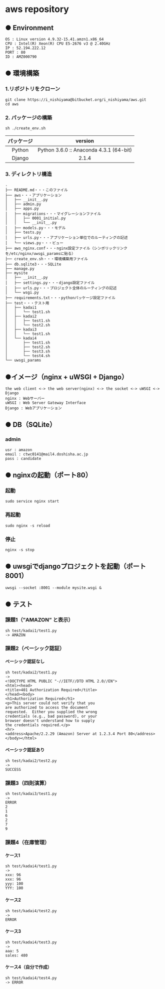 aws repository
===
## ● Environment
```
OS : Linux version 4.9.32-15.41.amzn1.x86_64
CPU : Intel(R) Xeon(R) CPU E5-2676 v3 @ 2.40GHz
IP : 52.194.222.12
PORT : 80
ID : AMZ000790
```
## ● 環境構築
### 1.リポジトリをクローン
```
git clone https://i_nishiyama@bitbucket.org/i_nishiyama/aws.git
cd aws
```
### 2. パッケージの構築
```
sh ./create_env.sh
```
| パッケージ | version |
|:----:|:----:|
| Python |Python 3.6.0 :: Anaconda 4.3.1 (64-bit)|
| Django |2.1.4|

### 3. ディレクトリ構造
```
.
├── README.md・・・このファイル
├── aws・・・アプリケーション
│   ├── __init__.py
│   ├── admin.py
│   ├── apps.py
│   ├── migrations・・・マイグレーションファイル
│   │   ├── 0001_initial.py
│   │   └── __init__.py
│   ├── models.py・・・モデル
│   ├── tests.py
│   ├── urls.py・・・アプリケーション単位でのルーティングの記述
│   └── views.py・・・ビュー
├── aws_nginx.conf・・・nginx設定ファイル（シンボリックリンクを/etc/nginx/uwsgi_paramsに貼る）
├── create_env.sh・・・環境構築用ファイル
├── db.sqlite3・・・SQLite
├── manage.py
├── mysite
│   ├── __init__.py
│   ├── settings.py・・・django設定ファイル
│   ├── urls.py・・・プロジェクト全体のルーティングの記述
│   └── wsgi.py
├── requirements.txt・・・pythonパッケージ設定ファイル
├── test・・・テスト用
│   ├── kadai1
│   │   └── test1.sh
│   ├── kadai2
│   │   ├── test1.sh
│   │   └── test2.sh
│   ├── kadai3
│   │   └── test1.sh
│   └── kadai4
│       ├── test1.sh
│       ├── test2.sh
│       ├── test3.sh
│       └── test4.sh
└── uwsgi_params
```
## ●イメージ（nginx + uWSGI + Django）
```
the web client <-> the web server(nginx) <-> the socket <-> uWSGI <-> Django
nginx : Webサーバー
uWSGI : Web Server Gateway Interface
Django : Webアプリケーション
```

## ● DB（SQLite）
### admin
```
usr : amazon
email : ctwc0141@mail4.doshisha.ac.jp
pass : candidate
```

## ● nginxの起動（ポート80）
### 起動
```
sudo service nginx start
```
### 再起動
```
sudo nginx -s reload
```
### 停止
```
nginx -s stop
```

## ● uwsgiでdjangoプロジェクトを起動（ポート8001）
```
uwsgi --socket :8001 --module mysite.wsgi &
```
## ● テスト
### 課題1（”AMAZON” と表示）
```
sh test/kadai1/test1.py
-> AMAZON
```
### 課題2（ベーシック認証）
#### ベーシック認証なし
```
sh test/kadai2/test1.py
-> 
<!DOCTYPE HTML PUBLIC "-//IETF//DTD HTML 2.0//EN">
<html><head>
<title>401 Authorization Required</title>
</head><body>
<h1>Authorization Required</h1>
<p>This server could not verify that you
are authorized to access the document
requested.  Either you supplied the wrong
credentials (e.g., bad password), or your
browser doesn't understand how to supply
the credentials required.</p>
<hr>
<address>Apache/2.2.29 (Amazon) Server at 1.2.3.4 Port 80</address>
</body></html>
```
#### ベーシック認証あり
```
sh test/kadai2/test2.py
-> 
SUCCESS
```
### 課題3（四則演算）
```
sh test/kadai3/test1.py
-> 
ERROR
2
1
6
2
7
9
```
### 課題4（在庫管理）
#### ケース1
```
sh test/kadai4/test1.py
-> 
xxx: 96
xxx: 96
yyy: 100
YYY: 100
```
#### ケース2
```
sh test/kadai4/test2.py
-> 
ERROR
```
#### ケース3
```
sh test/kadai4/test3.py
-> 
aaa: 5
sales: 480
```
#### ケース4（自分で作成）
```
sh test/kadai4/test4.py
-> ERROR
```